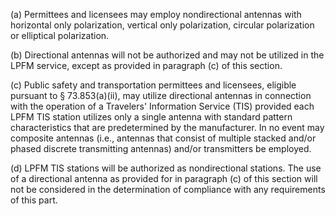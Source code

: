 (a) Permittees and licensees may employ nondirectional antennas with horizontal only polarization, vertical only polarization, circular polarization or elliptical polarization.

(b) Directional antennas will not be authorized and may not be utilized in the LPFM service, except as provided in paragraph (c) of this section.

(c) Public safety and transportation permittees and licensees, eligible pursuant to § 73.853(a)(ii), may utilize directional antennas in connection with the operation of a Travelers' Information Service (TIS) provided each LPFM TIS station utilizes only a single antenna with standard pattern characteristics that are predetermined by the manufacturer. In no event may composite antennas (i.e., antennas that consist of multiple stacked and/or phased discrete transmitting antennas) and/or transmitters be employed.

(d) LPFM TIS stations will be authorized as nondirectional stations. The use of a directional antenna as provided for in paragraph (c) of this section will not be considered in the determination of compliance with any requirements of this part.

